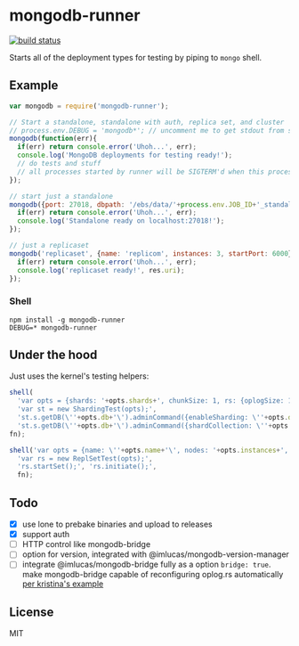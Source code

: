 # mongodb-runner

[![build status](https://secure.travis-ci.org/imlucas/mongodb-runner.png)](http://travis-ci.org/imlucas/mongodb-runner)

Starts all of the deployment types for testing by piping to `mongo` shell.

## Example

```javascript
var mongodb = require('mongodb-runner');

// Start a standalone, standalone with auth, replica set, and cluster
// process.env.DEBUG = 'mongodb*'; // uncomment me to get stdout from shell commands
mongodb(function(err){
  if(err) return console.error('Uhoh...', err);
  console.log('MongoDB deployments for testing ready!');
  // do tests and stuff
  // all processes started by runner will be SIGTERM'd when this process exits.
});

// start just a standalone
mongodb({port: 27018, dbpath: '/ebs/data/'+process.env.JOB_ID+'_standalone'}, function(err){
  if(err) return console.error('Uhoh...', err);
  console.log('Standalone ready on localhost:27018!');
});

// just a replicaset
mongodb('replicaset', {name: 'replicom', instances: 3, startPort: 6000}, function(err, res){
  if(err) return console.error('Uhoh...', err);
  console.log('replicaset ready!', res.uri);
});
```

### Shell

```
npm install -g mongodb-runner
DEBUG=* mongodb-runner
```


## Under the hood

Just uses the kernel's testing helpers:


```javascript
shell(
  'var opts = {shards: '+opts.shards+', chunkSize: 1, rs: {oplogSize: 10}, name: \''+opts.db+'\'};',
  'var st = new ShardingTest(opts);',
  'st.s.getDB(\''+opts.db+'\').adminCommand({enableSharding: \''+opts.db+'\'});',
  'st.s.getDB(\''+opts.db+'\').adminCommand({shardCollection: \''+opts.ns+'\', key: {_id: 1 }});',
fn);
```

```javascript
shell('var opts = {name: \''+opts.name+'\', nodes: '+opts.instances+', useHostName: false, startPort: '+opts.startPort+'};',
  'var rs = new ReplSetTest(opts);',
  'rs.startSet();', 'rs.initiate();',
  fn);
```

## Todo

- [x] use lone to prebake binaries and upload to releases
- [x] support auth
- [ ] HTTP control like mongodb-bridge
- [ ] option for version, integrated with @imlucas/mongodb-version-manager
- [ ] integrate @imlucas/mongodb-bridge fully as a option `bridge: true`.
    make mongodb-bridge capable of reconfiguring oplog.rs automatically
    [per kristina's example](http://www.kchodorow.com/blog/2011/04/20/simulating-network-paritions-with-mongobridge/)

## License

MIT
